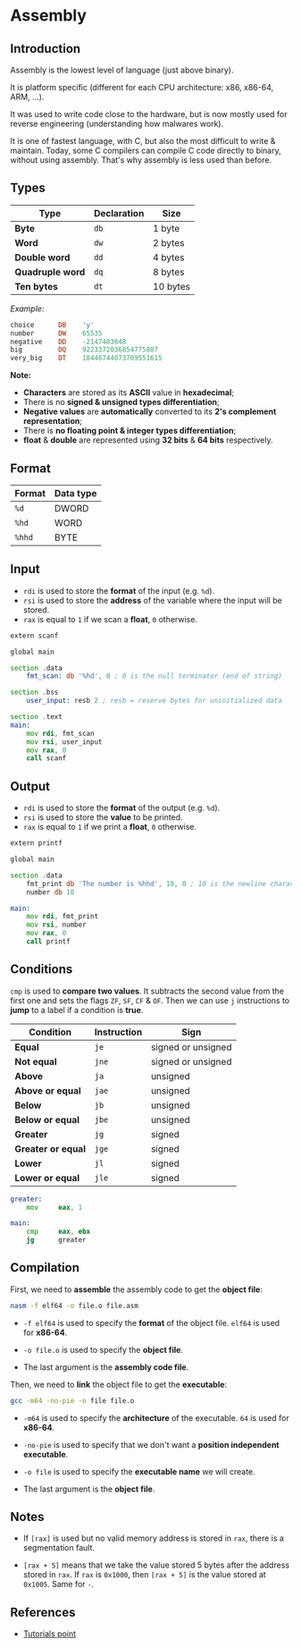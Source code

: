# Assembly

## Introduction

Assembly is the lowest level of language (just above binary).

It is platform specific (different for each CPU architecture: x86, x86-64, ARM,
...).

It was used to write code close to the hardware, but is now mostly used for
reverse engineering (understanding how malwares work).

It is one of fastest language, with C, but also the most difficult to write &
maintain. Today, some C compilers can compile C code directly to binary,
without using assembly. That's why assembly is less used than before.

## Types

| Type | Declaration | Size |
| ---- | ----------- | ---- |
| **Byte** | `db` | 1 byte |
| **Word** | `dw` | 2 bytes |
| **Double word** | `dd` | 4 bytes |
| **Quadruple word** | `dq` | 8 bytes |
| **Ten bytes** | `dt` | 10 bytes |

*Example:*

```asm
choice      DB    'y'
number      DW    65535
negative    DD    -2147483648
big         DQ    9223372036854775807
very_big    DT    18446744073709551615
```

**Note:**

- **Characters** are stored as its **ASCII** value in **hexadecimal**;
- There is no **signed & unsigned types differentiation**;
- **Negative values** are **automatically** converted to its **2's complement
representation**;
- There is **no floating point & integer types differentiation**;
- **float** & **double** are represented using **32 bits** & **64 bits**
respectively.

## Format

| Format | Data type |
| ------ | --------- |
| `%d` | DWORD |
| `%hd` | WORD |
| `%hhd` | BYTE |

## Input

- `rdi` is used to store the **format** of the input (e.g. `%d`).
- `rsi` is used to store the **address** of the variable where the input will
be stored.
- `rax` is equal to `1` if we scan a **float**, `0` otherwise.

```asm
extern scanf

global main

section .data
    fmt_scan: db '%hd', 0 ; 0 is the null terminator (end of string)

section .bss
    user_input: resb 2 ; resb = reserve bytes for uninitialized data

section .text
main:
    mov rdi, fmt_scan 
    mov rsi, user_input
    mov rax, 0
    call scanf
```

## Output

- `rdi` is used to store the **format** of the output (e.g. `%d`).
- `rsi` is used to store the **value** to be printed.
- `rax` is equal to `1` if we print a **float**, `0` otherwise.

```asm
extern printf

global main

section .data
    fmt_print db 'The number is %hhd', 10, 0 ; 10 is the newline character
    number db 10

main:
    mov rdi, fmt_print
    mov rsi, number
    mov rax, 0
    call printf
```

## Conditions

`cmp` is used to **compare two values**. It subtracts the second value from the
first one and sets the flags `ZF`, `SF`, `CF` & `OF`. Then we can use `j`
instructions to **jump** to a label if a condition is **true**.

| Condition | Instruction | Sign |
| --------- | ----------- | ---- |
| **Equal** | `je` | signed or unsigned |
| **Not equal** | `jne` | signed or unsigned |
| **Above** | `ja` | unsigned |
| **Above or equal** | `jae` | unsigned |
| **Below** | `jb` | unsigned |
| **Below or equal** | `jbe` | unsigned |
| **Greater** | `jg` | signed |
| **Greater or equal** | `jge` | signed |
| **Lower** | `jl` | signed |
| **Lower or equal** | `jle` | signed |

```asm
greater:
    mov     eax, 1

main:
    cmp     eax, ebx
    jg      greater
```

## Compilation

First, we need to **assemble** the assembly code to get the **object file**:

```bash
nasm -f elf64 -o file.o file.asm
```

- `-f elf64` is used to specify the **format** of the object file. `elf64` is
used for **x86-64**.

- `-o file.o` is used to specify the **object file**.

- The last argument is the **assembly code file**.

Then, we need to **link** the object file to get the **executable**:

```bash
gcc -m64 -no-pie -o file file.o
```

- `-m64` is used to specify the **architecture** of the executable. `64` is
used for **x86-64**.

- `-no-pie` is used to specify that we don't want a **position independent
executable**.

- `-o file` is used to specify the **executable name** we will create.

- The last argument is the **object file**.

## Notes

- If `[rax]` is used but no valid memory address is stored in `rax`, there is a
segmentation fault.

- `[rax + 5]` means that we take the value stored 5 bytes after the address
stored in `rax`. If `rax` is `0x1000`, then `[rax + 5]` is the value stored at
`0x1005`. Same for `-`.

## References

- [Tutorials point](https://www.tutorialspoint.com/assembly_programming)
